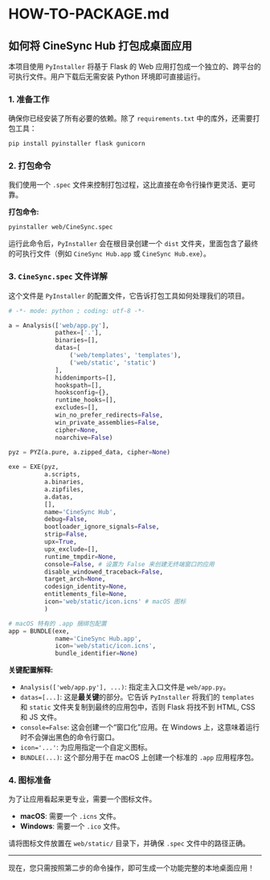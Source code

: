 # HOW-TO-PACKAGE.md

## 如何将 CineSync Hub 打包成桌面应用

本项目使用 `PyInstaller` 将基于 Flask 的 Web 应用打包成一个独立的、跨平台的可执行文件。用户下载后无需安装 Python 环境即可直接运行。

### 1. 准备工作

确保你已经安装了所有必要的依赖。除了 `requirements.txt` 中的库外，还需要打包工具：

```bash
pip install pyinstaller flask gunicorn
```

### 2. 打包命令

我们使用一个 `.spec` 文件来控制打包过程，这比直接在命令行操作更灵活、更可靠。

**打包命令:**

```bash
pyinstaller web/CineSync.spec
```

运行此命令后，`PyInstaller` 会在根目录创建一个 `dist` 文件夹，里面包含了最终的可执行文件（例如 `CineSync Hub.app` 或 `CineSync Hub.exe`）。

### 3. `CineSync.spec` 文件详解

这个文件是 `PyInstaller` 的配置文件，它告诉打包工具如何处理我们的项目。

```python
# -*- mode: python ; coding: utf-8 -*-

a = Analysis(['web/app.py'],
             pathex=['.'],
             binaries=[],
             datas=[
                 ('web/templates', 'templates'),
                 ('web/static', 'static')
             ],
             hiddenimports=[],
             hookspath=[],
             hooksconfig={},
             runtime_hooks=[],
             excludes=[],
             win_no_prefer_redirects=False,
             win_private_assemblies=False,
             cipher=None,
             noarchive=False)
             
pyz = PYZ(a.pure, a.zipped_data, cipher=None)

exe = EXE(pyz,
          a.scripts,
          a.binaries,
          a.zipfiles,
          a.datas,
          [],
          name='CineSync Hub',
          debug=False,
          bootloader_ignore_signals=False,
          strip=False,
          upx=True,
          upx_exclude=[],
          runtime_tmpdir=None,
          console=False, # 设置为 False 来创建无终端窗口的应用
          disable_windowed_traceback=False,
          target_arch=None,
          codesign_identity=None,
          entitlements_file=None,
          icon='web/static/icon.icns' # macOS 图标
          )

# macOS 特有的 .app 捆绑包配置
app = BUNDLE(exe,
             name='CineSync Hub.app',
             icon='web/static/icon.icns',
             bundle_identifier=None)
```

**关键配置解释:**

*   `Analysis(['web/app.py'], ...)`: 指定主入口文件是 `web/app.py`。
*   `datas=[...]`: 这是**最关键**的部分。它告诉 `PyInstaller` 将我们的 `templates` 和 `static` 文件夹复制到最终的应用包中，否则 Flask 将找不到 HTML, CSS 和 JS 文件。
*   `console=False`: 这会创建一个“窗口化”应用。在 Windows 上，这意味着运行时不会弹出黑色的命令行窗口。
*   `icon='...'`: 为应用指定一个自定义图标。
*   `BUNDLE(...)`: 这个部分用于在 macOS 上创建一个标准的 `.app` 应用程序包。

### 4. 图标准备

为了让应用看起来更专业，需要一个图标文件。

*   **macOS**: 需要一个 `.icns` 文件。
*   **Windows**: 需要一个 `.ico` 文件。

请将图标文件放置在 `web/static/` 目录下，并确保 `.spec` 文件中的路径正确。

---
现在，您只需按照第二步的命令操作，即可生成一个功能完整的本地桌面应用！
